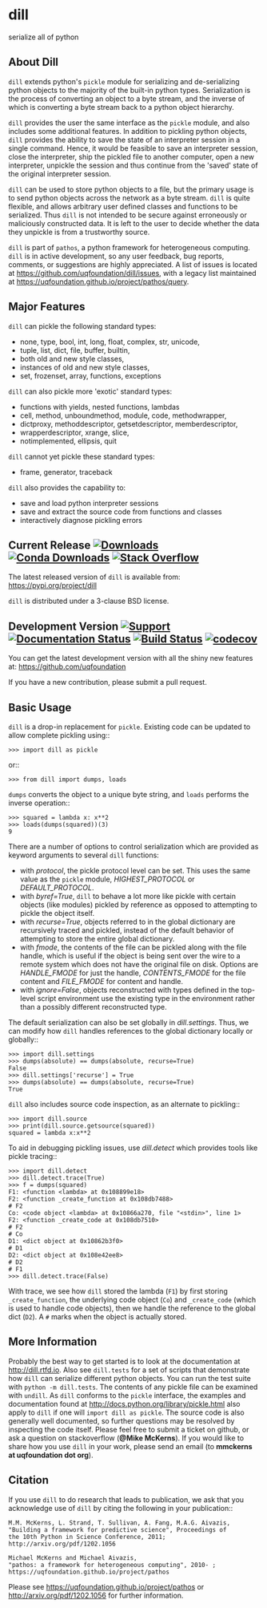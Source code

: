 dill
====
serialize all of python

About Dill
----------
``dill`` extends python's ``pickle`` module for serializing and de-serializing
python objects to the majority of the built-in python types. Serialization
is the process of converting an object to a byte stream, and the inverse
of which is converting a byte stream back to a python object hierarchy.

``dill`` provides the user the same interface as the ``pickle`` module, and
also includes some additional features. In addition to pickling python
objects, ``dill`` provides the ability to save the state of an interpreter
session in a single command.  Hence, it would be feasible to save an
interpreter session, close the interpreter, ship the pickled file to
another computer, open a new interpreter, unpickle the session and
thus continue from the 'saved' state of the original interpreter
session.

``dill`` can be used to store python objects to a file, but the primary
usage is to send python objects across the network as a byte stream.
``dill`` is quite flexible, and allows arbitrary user defined classes
and functions to be serialized.  Thus ``dill`` is not intended to be
secure against erroneously or maliciously constructed data. It is
left to the user to decide whether the data they unpickle is from
a trustworthy source.

``dill`` is part of ``pathos``, a python framework for heterogeneous computing.
``dill`` is in active development, so any user feedback, bug reports, comments,
or suggestions are highly appreciated.  A list of issues is located at https://github.com/uqfoundation/dill/issues, with a legacy list maintained at https://uqfoundation.github.io/project/pathos/query.


Major Features
--------------
``dill`` can pickle the following standard types:

* none, type, bool, int, long, float, complex, str, unicode,
* tuple, list, dict, file, buffer, builtin,
* both old and new style classes,
* instances of old and new style classes,
* set, frozenset, array, functions, exceptions

``dill`` can also pickle more 'exotic' standard types:

* functions with yields, nested functions, lambdas
* cell, method, unboundmethod, module, code, methodwrapper,
* dictproxy, methoddescriptor, getsetdescriptor, memberdescriptor,
* wrapperdescriptor, xrange, slice,
* notimplemented, ellipsis, quit

``dill`` cannot yet pickle these standard types:

* frame, generator, traceback

``dill`` also provides the capability to:

* save and load python interpreter sessions
* save and extract the source code from functions and classes
* interactively diagnose pickling errors


Current Release
[![Downloads](https://static.pepy.tech/personalized-badge/dill?period=total&units=international_system&left_color=grey&right_color=blue&left_text=pypi%20downloads)](https://pepy.tech/project/dill)
[![Conda Downloads](https://img.shields.io/conda/dn/conda-forge/dill?color=blue&label=conda%20downloads)](https://anaconda.org/conda-forge/dill)
[![Stack Overflow](https://img.shields.io/badge/stackoverflow-get%20help-black.svg)](https://stackoverflow.com/questions/tagged/dill)
---------------
The latest released version of ``dill`` is available from:
    https://pypi.org/project/dill

``dill`` is distributed under a 3-clause BSD license.


Development Version
[![Support](https://img.shields.io/badge/support-the%20UQ%20Foundation-purple.svg?style=flat&colorA=grey&colorB=purple)](http://www.uqfoundation.org/pages/donate.html)
[![Documentation Status](https://readthedocs.org/projects/dill/badge/?version=latest)](https://dill.readthedocs.io/en/latest/?badge=latest)
[![Build Status](https://travis-ci.com/uqfoundation/dill.svg?label=build&logo=travis&branch=master)](https://travis-ci.com/uqfoundation/dill)
[![codecov](https://codecov.io/gh/uqfoundation/dill/branch/master/graph/badge.svg)](https://codecov.io/gh/uqfoundation/dill)
-------------------
You can get the latest development version with all the shiny new features at:
    https://github.com/uqfoundation

If you have a new contribution, please submit a pull request.


Basic Usage
-----------
``dill`` is a drop-in replacement for ``pickle``. Existing code can be
updated to allow complete pickling using::

    >>> import dill as pickle

or::

    >>> from dill import dumps, loads

``dumps`` converts the object to a unique byte string, and ``loads`` performs
the inverse operation::

    >>> squared = lambda x: x**2
    >>> loads(dumps(squared))(3)
    9

There are a number of options to control serialization which are provided
as keyword arguments to several ``dill`` functions:

* with *protocol*, the pickle protocol level can be set. This uses the
  same value as the ``pickle`` module, *HIGHEST_PROTOCOL* or *DEFAULT_PROTOCOL*.
* with *byref=True*, ``dill`` to behave a lot more like pickle with
  certain objects (like modules) pickled by reference as opposed to
  attempting to pickle the object itself.
* with *recurse=True*, objects referred to in the global dictionary are
  recursively traced and pickled, instead of the default behavior of
  attempting to store the entire global dictionary.
* with *fmode*, the contents of the file can be pickled along with the file
  handle, which is useful if the object is being sent over the wire to a
  remote system which does not have the original file on disk. Options are
  *HANDLE_FMODE* for just the handle, *CONTENTS_FMODE* for the file content
  and *FILE_FMODE* for content and handle.
* with *ignore=False*, objects reconstructed with types defined in the
  top-level script environment use the existing type in the environment
  rather than a possibly different reconstructed type.

The default serialization can also be set globally in *dill.settings*.
Thus, we can modify how ``dill`` handles references to the global dictionary
locally or globally::

    >>> import dill.settings
    >>> dumps(absolute) == dumps(absolute, recurse=True)
    False
    >>> dill.settings['recurse'] = True
    >>> dumps(absolute) == dumps(absolute, recurse=True)
    True

``dill`` also includes source code inspection, as an alternate to pickling::

    >>> import dill.source
    >>> print(dill.source.getsource(squared))
    squared = lambda x:x**2

To aid in debugging pickling issues, use *dill.detect* which provides
tools like pickle tracing::

    >>> import dill.detect
    >>> dill.detect.trace(True)
    >>> f = dumps(squared)
    F1: <function <lambda> at 0x108899e18>
    F2: <function _create_function at 0x108db7488>
    # F2
    Co: <code object <lambda> at 0x10866a270, file "<stdin>", line 1>
    F2: <function _create_code at 0x108db7510>
    # F2
    # Co
    D1: <dict object at 0x10862b3f0>
    # D1
    D2: <dict object at 0x108e42ee8>
    # D2
    # F1
    >>> dill.detect.trace(False)

With trace, we see how ``dill`` stored the lambda (``F1``) by first storing
``_create_function``, the underlying code object (``Co``) and ``_create_code``
(which is used to handle code objects), then we handle the reference to
the global dict (``D2``).  A ``#`` marks when the object is actually stored.


More Information
----------------
Probably the best way to get started is to look at the documentation at
http://dill.rtfd.io. Also see ``dill.tests`` for a set of scripts that
demonstrate how ``dill`` can serialize different python objects. You can
run the test suite with ``python -m dill.tests``. The contents of any
pickle file can be examined with ``undill``.  As ``dill`` conforms to
the ``pickle`` interface, the examples and documentation found at
http://docs.python.org/library/pickle.html also apply to ``dill``
if one will ``import dill as pickle``. The source code is also generally
well documented, so further questions may be resolved by inspecting the
code itself. Please feel free to submit a ticket on github, or ask a
question on stackoverflow (**@Mike McKerns**).
If you would like to share how you use ``dill`` in your work, please send
an email (to **mmckerns at uqfoundation dot org**).


Citation
--------
If you use ``dill`` to do research that leads to publication, we ask that you
acknowledge use of ``dill`` by citing the following in your publication::

    M.M. McKerns, L. Strand, T. Sullivan, A. Fang, M.A.G. Aivazis,
    "Building a framework for predictive science", Proceedings of
    the 10th Python in Science Conference, 2011;
    http://arxiv.org/pdf/1202.1056

    Michael McKerns and Michael Aivazis,
    "pathos: a framework for heterogeneous computing", 2010- ;
    https://uqfoundation.github.io/project/pathos

Please see https://uqfoundation.github.io/project/pathos or
http://arxiv.org/pdf/1202.1056 for further information.


